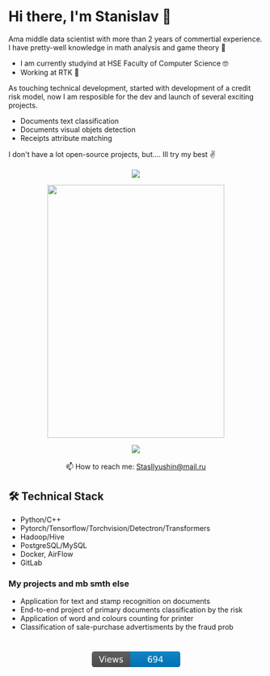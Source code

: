 # Hi there, I'm Stanislav 👋
Ama middle data scientist with more than 2 years of commertial experience. I have pretty-well knowledge in math analysis and game theory 🧐

* I am currently studyind at HSE Faculty of Computer Science 🤓
* Working at RTK 💼

As touching technical development, started with development of a credit risk model, now I am resposible for the dev and launch of several exciting projects.

* Documents text classification 
* Documents visual objets detection
* Receipts attribute matching

I don't have a lot open-source projects, but.... Ill try my best ✌️


<p align='center'>
    <a href="https://github-readme-stats.vercel.app/api?username=StanislavII&show_icons=true&theme=synthwave&locale=ru">
      <img align="center" src="https://github-readme-stats.vercel.app/api?username=StanislavII&show_icons=true&theme=synthwave&locale=ru" />
    </a>
</p>

<p align = 'center'>
    <a href="https://github-readme-stats.vercel.app/api/top-langs/?username=StanislavII&show_icons=true&langs_count=5">
      <img height = "500px" img width="350px" img align="center" src="https://github-readme-stats.vercel.app/api/top-langs/?username=StanislavII&show_icons=true&langs_count=5&locale=ru" />
    </a>
</p>

<p align='center'>
   <a href="https://t.me/stas1kstas1k">
       <img src="https://img.shields.io/badge/Telegram-2CA5E0?style=for-the-badge&logo=telegram&logoColor=white"/>
   </a>
   
<p align='center'>
   📫 How to reach me: <a href='mailto:StasIlyushin@mail.ru'>StasIlyushin@mail.ru</a>
</p>

## 🛠 Technical Stack
*   Python/C++
*   Pytorch/Tensorflow/Torchvision/Detectron/Transformers
*   Hadoop/Hive
*   PostgreSQL/MySQL
*   Docker, AirFlow
*   GitLab

### My projects and mb smth else 

*   Application for text and stamp recognition on documents 
*   End-to-end project of primary documents classification by the risk
*   Application of word and colours counting for printer
*   Classification of sale-purchase advertisments by the fraud prob


<div align="center" style="margin: 40px 0">
   <a href="https://github.com/StanislavII/views-counter">
       <img width="175px" src="https://github.com/StanislavII/views-counter/blob/master/svg/profile/badge.svg">
   </a>
</div>
